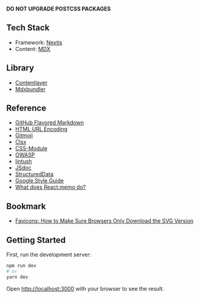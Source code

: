**DO NOT UPGRADE POSTCSS PACKAGES**

## Tech Stack

- Framework: [Nextjs](https://nextjs.org/)
- Content: [MDX](https://github.com/mdx-js/mdx)

## Library
- [Contentlayer](https://github.com/contentlayerdev/contentlayer)
- [Mdxbundler](https://github.com/kentcdodds/mdx-bundler)


## Reference
- [GitHub Flavored Markdown](https://github.github.com/gfm/)
- [HTML URL Encoding](https://www.w3schools.com/tags/ref_urlencode.ASP)
- [Gitmoji](https://gitmoji.dev/)
- [Clsx](https://surajsharma.net/blog/conditionally-apply-classes-in-react)
- [CSS-Module](https://github.com/css-modules/css-modules)
- [OWASP](https://github.com/0xRadi/OWASP-Web-Checklist)
- [lintush](https://github.com/google/lintush)
- [JSdoc](https://google.github.io/styleguide/jsguide.html#jsdoc-top-file-level-comments)
- [StructuredData](https://web.dev/structured-data/)
- [Google Style Guide](https://developers.google.com/style)
- [What does React.memo do?](https://www.deployhq.com/blog/react-memo)

## Bookmark
- [Favicons: How to Make Sure Browsers Only Download the SVG Version
](https://css-tricks.com/favicons-how-to-make-sure-browsers-only-download-the-svg-version/)
## Getting Started

First, run the development server:

```bash
npm run dev
# or
yarn dev
```

Open [http://localhost:3000](http://localhost:3000) with your browser to see the result.

